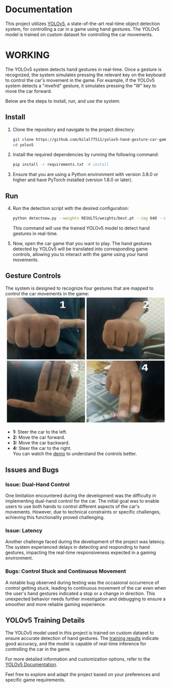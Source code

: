 # Documentation

This project utilizes [YOLOv5](https://github.com/ultralytics/yolov5), a state-of-the-art real-time object detection system, for controlling a car in a game using hand gestures. The YOLOv5 model is trained on custom dataset for controlling the car movements. 
 
# WORKING

The YOLOv5 system detects hand gestures in real-time. Once a gesture is recognized, the system simulates pressing the relevant key on the keyboard to control the car's movement in the game. For example, if the YOLOv5 system detects a "mvefrd" gesture, it simulates pressing the "W" key to move the car forward.  

Below are the steps to install, run, and use the system: 

## Install

1. Clone the repository and navigate to the project directory:

    ```bash
    git clone https://github.com/bilal77511/yolov5-hand-gesture-car-game-control.git  # clone
    cd yolov5
    ```

2. Install the required dependencies by running the following command:

    ```bash
    pip install -r requirements.txt  # install
    ```

3. Ensure that you are using a Python environment with version 3.8.0 or higher and have PyTorch installed (version 1.8.0 or later).

## Run

4. Run the detection script with the desired configuration:

    ```bash
    python detectnew.py --weights RESULTS/weights/best.pt --img 640 --conf 0.25 --source 0  # running
    ```

    This command will use the trained YOLOv5 model to detect hand gestures in real-time.

6. Now, open the car game that you want to play. The hand gestures detected by YOLOv5 will be translated into corresponding game controls, allowing you to interact with the game using your hand movements.

## Gesture Controls

The system is designed to recognize four gestures that are mapped to control the car movements in the game:
![Gesture Controls](https://raw.githubusercontent.com/bilal77511/yolov5-hand-gesture-car-game-control/master/RESULTS/GESTURES.jpg)

- **1:** Steer the car to the left.
- **2:** Move the car forward.
- **3:** Move the car backward.
- **4:** Steer the car to the right.  
  You can watch the [demo](https://youtu.be/nolA7gAj25A) to understand the controls better.

## Issues and Bugs
### Issue: Dual-Hand Control

One limitation encountered during the development was the difficulty in implementing dual-hand control for the car. The initial goal was to enable users to use both hands to control different aspects of the car's movements. However, due to technical constraints or specific challenges, achieving this functionality proved challenging.

### Issue: Latency

Another challenge faced during the development of the project was latency. The system experienced delays in detecting and responding to hand gestures, impacting the real-time responsiveness expected in a gaming environment.

### Bugs: Control Stuck and Continuous Movement

A notable bug observed during testing was the occasional occurrence of control getting stuck, leading to continuous movement of the car even when the user's hand gestures indicated a stop or a change in direction. This unexpected behavior needs further investigation and debugging to ensure a smoother and more reliable gaming experience.

## YOLOv5 Training Details

The YOLOv5 model used in this project is trained on custom dataset to ensure accurate detection of hand gestures. The [training results](https://github.com/bilal77511/yolov5-hand-gesture-car-game-control/tree/e82314435a1e12c03a5fa2f5631b5c62c4aa4285/RESULTS) indicate good accuracy, and the model is capable of real-time inference for controlling the car in the game.

For more detailed information and customization options, refer to the [YOLOv5 Documentation](https://docs.ultralytics.com/yolov5/).

Feel free to explore and adapt the project based on your preferences and specific game requirements.
